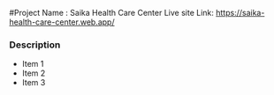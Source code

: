 #Project Name : Saika Health Care Center
Live site Link: https://saika-health-care-center.web.app/

 ### Description ###
* Item 1
* Item 2
* Item 3